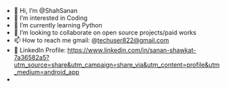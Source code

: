 - 👋 Hi, I’m @ShahSanan
- 👀 I’m interested in Coding
- 🌱 I’m currently learning Python
- 💞️ I’m looking to collaborate on open source projects/paid works
- 📫 How to reach me gmail: @techuser822@gmail.com 
- 💬 LinkedIn Profile: https://www.linkedin.com/in/sanan-shawkat-7a36582a5?utm_source=share&utm_campaign=share_via&utm_content=profile&utm_medium=android_app
- 
<!---
ShahSanan/ShahSanan is a ✨ special ✨ repository because its `README.md` (this file) appears on your GitHub profile.
You can click the Preview link to take a look at your changes.
--->
